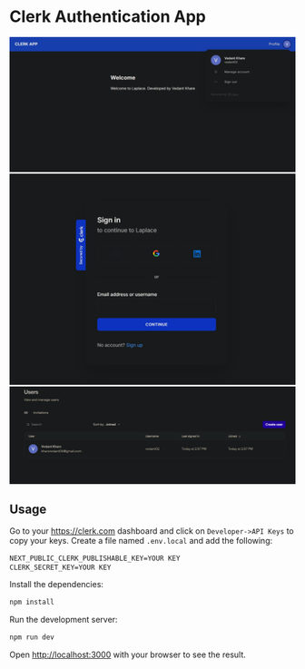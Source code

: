 # Clerk Authentication App


![OpenAI Image Generator Screenshot](x.png)
![OpenAI Image Generator Screenshot](y.png)
![OpenAI Image Generator Screenshot](z.png)

## Usage

Go to your https://clerk.com dashboard and click on `Developer->API Keys` to copy your keys. Create a file named `.env.local` and add the following:

```
NEXT_PUBLIC_CLERK_PUBLISHABLE_KEY=YOUR KEY
CLERK_SECRET_KEY=YOUR KEY
```


Install the dependencies:

```bash
npm install
```

Run the development server:

```bash
npm run dev
```

Open [http://localhost:3000](http://localhost:3000) with your browser to see the result.

